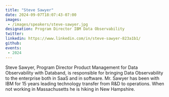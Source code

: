 ```yaml
---
title: "Steve Sawyer"
date: 2024-09-07T18:07:43-07:00
images: 
 - /images/speakers/steve-sawyer.jpg
designation: Program Director IBM Data Observability
twitter: 
linkedin: https://www.linkedin.com/in/steve-sawyer-823a1b1/
github: 
events:
 - 2024
---
```


Steve Sawyer, Program Director Product Management for Data Observability with Databand, is responsible for bringing Data Observability to the enterprise both in SaaS and in software. Mr. Sawyer has been with IBM for 15 years leading technology transfer from R&D to operations. When not working in Massachusetts he is hiking in New Hampshire.
